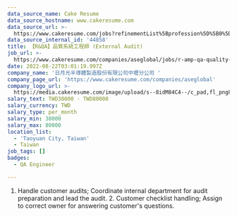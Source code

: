 ```yaml
---
data_source_name: Cake Resume
data_source_hostname: www.cakeresume.com
data_source_url: >-
  https://www.cakeresume.com/jobs?refinementList%5Bprofession%5D%5B0%5D=engineering_qa-engineer&refinementList%5Bsalary_type%5D=per_month&refinementList%5Bsalary_currency%5D=TWD&range%5Bsalary_range%5D%5Bmax%5D=600000
data_source_internal_id: '44858'
title: 【R&QA】品質系統工程師 (External Audit)
job_url: >-
  https://www.cakeresume.com/companies/aseglobal/jobs/r-amp-qa-quality-system-engineer-external-audit
date: 2022-08-22T03:01:19.997Z
company_name: '日月光半導體製造股份有限公司中壢分公司 '
company_page_url: 'https://www.cakeresume.com/companies/aseglobal'
company_logo_url: >-
  https://media.cakeresume.com/image/upload/s--8idM84C4--/c_pad,fl_png8,h_200,w_200/v1650799384/vmo5aslqozfcsvkxvqdw.png
salary_text: TWD38000 - TWD80000
salary_currency: TWD
salary_type: per_month
salary_min: 38000
salary_max: 80000
location_list:
  - 'Taoyuan City, Taiwan'
  - Taiwan
job_tags: []
badges:
  - QA Engineer

---
```


1. Handle customer audits; Coordinate internal department for audit preparation and lead the audit. 2. Customer checklist handling; Assign to correct owner for answering customer's questions.